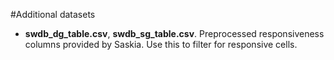 #Additional datasets
* **swdb_dg_table.csv**, **swdb_sg_table.csv**. Preprocessed responsiveness columns provided by Saskia. Use this to filter for responsive cells.
